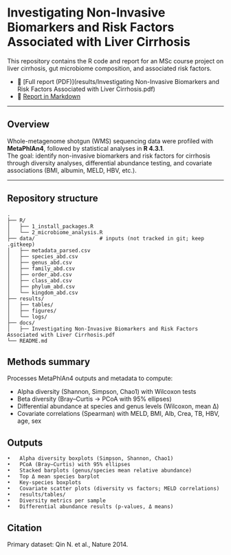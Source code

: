 # Investigating Non-Invasive Biomarkers and Risk Factors Associated with Liver Cirrhosis

This repository contains the R code and report for an MSc course project on liver cirrhosis, gut microbiome composition, and associated risk factors.

- 📄 [Full report (PDF)](results/Investigating Non-Invasive Biomarkers and Risk Factors Associated with Liver Cirrhosis.pdf)  
- 📝 [Report in Markdown](docs/liver_cirrhosis_report.md)

---

## Overview
Whole-metagenome shotgun (WMS) sequencing data were profiled with **MetaPhlAn4**, followed by statistical analyses in **R 4.3.1**.  
The goal: identify non-invasive biomarkers and risk factors for cirrhosis through diversity analyses, differential abundance testing, and covariate associations (BMI, albumin, MELD, HBV, etc.).

---
## Repository structure

```text
.
├── R/
│   ├── 1_install_packages.R
│   └── 2_microbiome_analysis.R
├── data/                     # inputs (not tracked in git; keep .gitkeep)
│   ├── metadata_parsed.csv
│   ├── species_abd.csv
│   ├── genus_abd.csv
│   ├── family_abd.csv
│   ├── order_abd.csv
│   ├── class_abd.csv
│   ├── phylum_abd.csv
│   └── kingdom_abd.csv
├── results/
│   ├── tables/
│   ├── figures/
│   └── logs/
├── docs/
│   ├── Investigating Non-Invasive Biomarkers and Risk Factors Associated with Liver Cirrhosis.pdf
└── README.md
```

## Methods summary
Processes MetaPhlAn4 outputs and metadata to compute:
- Alpha diversity (Shannon, Simpson, Chao1) with Wilcoxon tests  
- Beta diversity (Bray–Curtis → PCoA with 95% ellipses)  
- Differential abundance at species and genus levels (Wilcoxon, mean Δ)  
- Covariate correlations (Spearman) with MELD, BMI, Alb, Crea, TB, HBV, age, sex

## Outputs
	•	Alpha diversity boxplots (Simpson, Shannon, Chao1)
	•	PCoA (Bray–Curtis) with 95% ellipses
	•	Stacked barplots (genus/species mean relative abundance)
	•	Top Δ mean species barplot
	•	Key-species boxplots
	•	Covariate scatter plots (diversity vs factors; MELD correlations)
	•	results/tables/
	•	Diversity metrics per sample
	•	Differential abundance results (p-values, Δ means)

## Citation
Primary dataset: Qin N. et al., Nature 2014.
